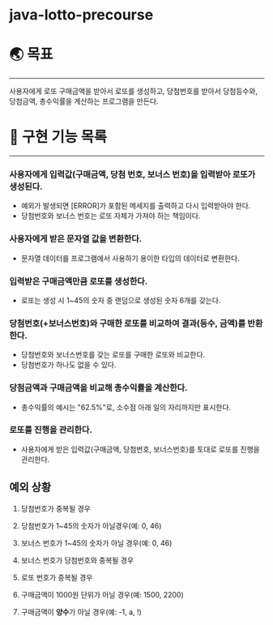 # java-lotto-precourse

# 🌏 목표

---

사용자에게 로또 구매금액을 받아서 로또를 생성하고, 당첨번호를 받아서 당첨등수와, 당첨금액, 총수익률을 계산하는 프로그램을 만든다.


# 👋 구현 기능 목록

---


### 사용자에게 입력값(구매금액, 당첨 번호, 보너스 번호)을 입력받아 로또가 생성된다.
- 예외가 발생되면 [ERROR]가 포함된 메세지를 출력하고 다시 입력받아야 한다.
- 당첨번호와 보너스 번호는 로또 자체가 가져야 하는 책임이다.

### 사용자에게 받은 문자열 값을 변환한다.
- 문자열 데이터를 프로그램에서 사용하기 용이한 타입의 데이터로 변환한다.

### 입력받은 구매금액만큼 로또를 생성한다.
- 로또는 생성 시 1~45의 숫자 중 랜덤으로 생성된 숫자 6개를 갖는다.

### 당첨번호(+보너스번호)와 구매한 로또를 비교하여 결과(등수, 금액)를 반환한다.
- 당첨번호와 보너스번호를 갖는 로또를 구매한 로또와 비교한다.
- 당첨번호가 하나도 없을 수 있다.

### 당첨금액과 구매금액을 비교해 총수익률을 계산한다.
- 총수익률의 예시는 "62.5%"로, 소수점 아래 일의 자리까지만 표시한다.

### 로또를 진행을 관리한다.
- 사용자에게 받은 입력값(구매금액, 당첨번호, 보너스번호)를 토대로 로또를 진행을 관리한다.



## 예외 상황

1. 당첨번호가 중복될 경우


2. 당첨번호가 1~45의 숫자가 아닐경우(예: 0, 46)


3. 보너스 번호가 1~45의 숫자가 아닐 경우(예: 0, 46)


4. 보너스 번호가 당첨번호와 중복될 경우


5. 로또 번호가 중복될 경우


6. 구매금액이 1000원 단위가 아닐 경우(예: 1500, 2200)


7. 구매금액이 **양수**가 아닐 경우(예: -1, a, !)